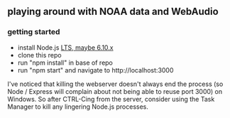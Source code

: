 ## playing around with NOAA data and WebAudio ##

### getting started ###
- install Node.js [LTS, maybe 6.10.x](https://nodejs.org/en/download/)
- clone this repo
- run "npm install" in base of repo
- run "npm start" and navigate to http://localhost:3000

I've noticed that killing the webserver doesn't always end the process 
(so Node / Express will complain about not being able to reuse port 3000) 
on Windows. So after CTRL-Cing from the server, consider using the Task 
Manager to kill any lingering Node.js processes.